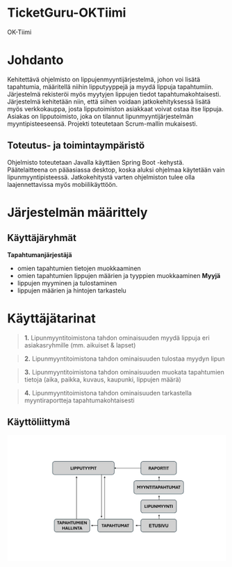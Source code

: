 # TicketGuru-OKTiimi
OK-Tiimi

# Johdanto
Kehitettävä ohjelmisto on lippujenmyyntijärjestelmä, johon voi lisätä tapahtumia, määritellä niihin lipputyyppejä ja myydä lippuja tapahtumiin. Järjestelmä rekisteröi myös myytyjen lippujen tiedot tapahtumakohtaisesti. Järjestelmä kehitetään niin, että siihen voidaan jatkokehityksessä lisätä myös verkkokauppa, josta lipputoimiston asiakkaat voivat ostaa itse lippuja.
Asiakas on lipputoimisto, joka on tilannut lipunmyyntijärjestelmän myyntipisteeseensä. 
Projekti toteutetaan Scrum-mallin mukaisesti.

## Toteutus- ja toimintaympäristö
Ohjelmisto toteutetaan Javalla käyttäen Spring Boot -kehystä. 
Päätelaitteena on pääasiassa desktop, koska aluksi ohjelmaa käytetään vain lipunmyyntipisteessä. Jatkokehitystä varten ohjelmiston tulee olla laajennettavissa myös mobiilikäyttöön.

# Järjestelmän määrittely

## Käyttäjäryhmät

**Tapahtumanjärjestäjä**
- omien tapahtumien tietojen muokkaaminen
- omien tapahtumien lippujen määrien ja tyyppien muokkaaminen
**Myyjä**
- lippujen myyminen ja tulostaminen
- lippujen määrien ja hintojen tarkastelu

# Käyttäjätarinat
> **1.**
> Lipunmyyntitoimistona tahdon ominaisuuden myydä lippuja eri asiakasryhmille (mm. aikuiset & lapset)

> **2.**
> Lipunmyyntitoimistona tahdon ominaisuuden tulostaa myydyn lipun

>**3.**
> Lipunmyyntitoimistona tahdon ominaisuuden muokata tapahtumien tietoja (aika, paikka, kuvaus, kaupunki, lippujen määrä)

>**4.** 
> Lipunmyyntitoimistona tahdon ominaisuuden tarkastella myyntiraportteja tapahtumakohtaisesti

## Käyttöliittymä

![Kayttoliittymakuva](ticketguru/public/kayttoliittymakuva.jpg)
